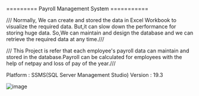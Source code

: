 ========= Payroll Management System ===========

/// Normally, We can create and stored the data in Excel Workbook to visualize the required data. But,it can slow down the performance for storing huge data.
So,We can maintain and design the database and we can retrieve the required data at any time.///

/// This Project is refer that each employee's payroll data can maintain and stored in the database.Payroll can be calculated for employees 
with the help of netpay and loss of pay of the year.///

Platform : SSMS(SQL Server Management Studio)
Version : 19.3


![image](https://github.com/PooraniPrabu/Payroll_Management_System/assets/126182189/5f5e66e8-699b-4477-b0f9-1fe583d657f5)

